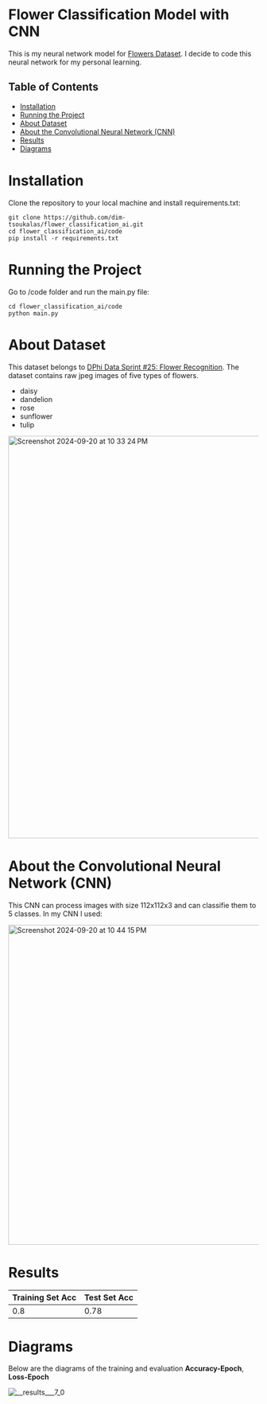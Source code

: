 # Flower Classification Model with CNN
This is my neural network model for [Flowers Dataset](https://www.kaggle.com/datasets/imsparsh/flowers-dataset). 
I decide to code this neural network for my personal learning.

## Table of Contents

- [Installation](#installation)
- [Running the Project](#running-the-project)
- [About Dataset](#about-dataset)
- [About the Convolutional Neural Network (CNN)](#About-the-Convolutional-Neural-Network-(CNN))
- [Results](#results)
- [Diagrams](#diagrams)


# Installation
Clone the repository to your local machine and install requirements.txt:
```
git clone https://github.com/dim-tsoukalas/flower_classification_ai.git
cd flower_classification_ai/code
pip install -r requirements.txt
```
# Running the Project
Go to /code folder and run the main.py file:
```
cd flower_classification_ai/code
python main.py
```
# About Dataset
This dataset belongs to [DPhi Data Sprint #25: Flower Recognition](https://dphi.tech/practice/challenge/61). The dataset contains raw jpeg images of five types of flowers.

- daisy
- dandelion
- rose
- sunflower
- tulip
  
<img width="809" alt="Screenshot 2024-09-20 at 10 33 24 PM" src="https://github.com/user-attachments/assets/6966fa10-e923-4f81-adee-ee024ce1b737">

# About the Convolutional Neural Network (CNN) 
This CNN can process images with size 112x112x3 and can classifie them to 5 classes.
In my CNN I used:

<img width="643" alt="Screenshot 2024-09-20 at 10 44 15 PM" src="https://github.com/user-attachments/assets/24194486-70df-458b-870c-ee2c29ba834d">


# Results
Training Set Acc | Test Set Acc
--- | --- 
0.8 | 0.78

# Diagrams
Below are the diagrams of the training and evaluation **Accuracy-Epoch**, **Loss-Epoch**

![__results___7_0](https://github.com/user-attachments/assets/e1800e9c-0543-4a0b-be90-20844ab0b499)


